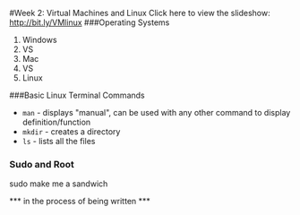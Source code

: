 #Week 2: Virtual Machines and Linux
Click here to view the slideshow: http://bit.ly/VMlinux
###Operating Systems
1. Windows
2. VS
3. Mac
4. VS
5. Linux

###Basic Linux Terminal Commands
* ```man``` - displays "manual", can be used with any other command to display definition/function
* ```mkdir``` - creates a directory
* ```ls``` - lists all the files



### Sudo and Root
sudo make me a sandwich



*** in the process of being written ***

